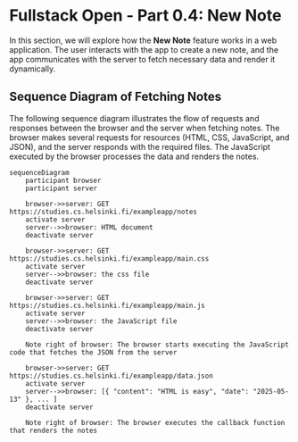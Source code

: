 # Fullstack Open - Part 0.4: New Note

In this section, we will explore how the **New Note** feature works in a web application. The user interacts with the app to create a new note, and the app communicates with the server to fetch necessary data and render it dynamically.

## Sequence Diagram of Fetching Notes

The following sequence diagram illustrates the flow of requests and responses between the browser and the server when fetching notes. The browser makes several requests for resources (HTML, CSS, JavaScript, and JSON), and the server responds with the required files. The JavaScript executed by the browser processes the data and renders the notes.

```mermaid
sequenceDiagram
    participant browser
    participant server

    browser->>server: GET https://studies.cs.helsinki.fi/exampleapp/notes
    activate server
    server-->>browser: HTML document
    deactivate server

    browser->>server: GET https://studies.cs.helsinki.fi/exampleapp/main.css
    activate server
    server-->>browser: the css file
    deactivate server

    browser->>server: GET https://studies.cs.helsinki.fi/exampleapp/main.js
    activate server
    server-->>browser: the JavaScript file
    deactivate server

    Note right of browser: The browser starts executing the JavaScript code that fetches the JSON from the server

    browser->>server: GET https://studies.cs.helsinki.fi/exampleapp/data.json
    activate server
    server-->>browser: [{ "content": "HTML is easy", "date": "2025-05-13" }, ... ]
    deactivate server

    Note right of browser: The browser executes the callback function that renders the notes
